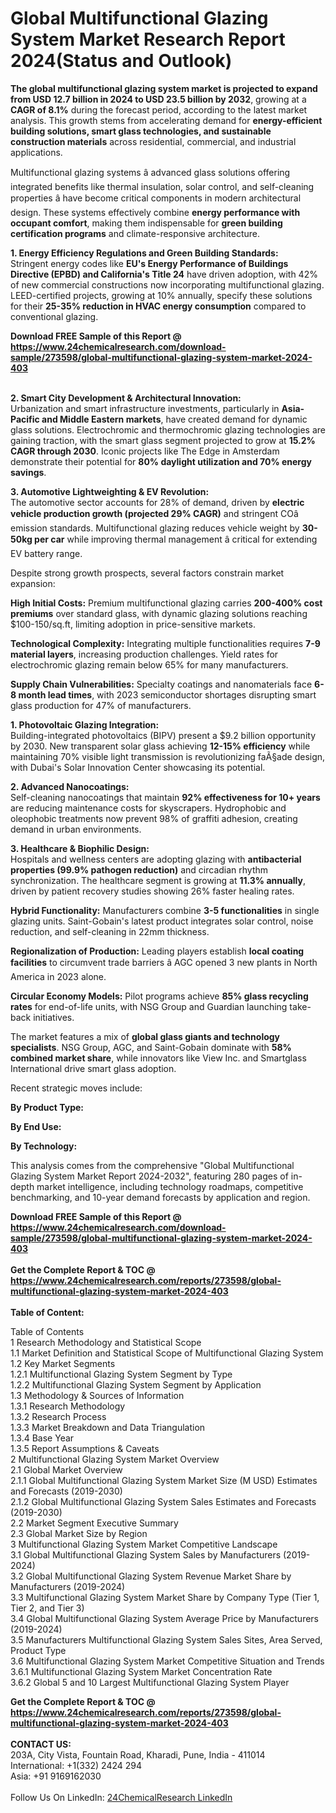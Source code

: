 <h1>Global Multifunctional Glazing System Market Research Report 2024(Status and Outlook)</h1><p><strong>The global multifunctional glazing system market is projected to expand from USD 12.7 billion in 2024 to USD 23.5 billion by 2032</strong>, growing at a <strong>CAGR of 8.1%</strong> during the forecast period, according to the latest market analysis. This growth stems from accelerating demand for <strong>energy-efficient building solutions, smart glass technologies, and sustainable construction materials</strong> across residential, commercial, and industrial applications.</p><p>Multifunctional glazing systems â advanced glass solutions offering integrated benefits like thermal insulation, solar control, and self-cleaning properties â have become critical components in modern architectural design. These systems effectively combine <strong>energy performance with occupant comfort</strong>, making them indispensable for <strong>green building certification programs</strong> and climate-responsive architecture.</p><p><strong>1. Energy Efficiency Regulations and Green Building Standards:</strong><br>
Stringent energy codes like <strong>EU's Energy Performance of Buildings Directive (EPBD) and California's Title 24</strong> have driven adoption, with 42% of new commercial constructions now incorporating multifunctional glazing. LEED-certified projects, growing at 10% annually, specify these solutions for their <strong>25-35% reduction in HVAC energy consumption</strong> compared to conventional glazing.</p><div><b>Download FREE Sample of this Report @ 
            <a href="https://www.24chemicalresearch.com/download-sample/273598/global-multifunctional-glazing-system-market-2024-403">
            https://www.24chemicalresearch.com/download-sample/273598/global-multifunctional-glazing-system-market-2024-403</a></b></div><br><p><strong>2. Smart City Development &amp; Architectural Innovation:</strong><br>
Urbanization and smart infrastructure investments, particularly in <strong>Asia-Pacific and Middle Eastern markets</strong>, have created demand for dynamic glass solutions. Electrochromic and thermochromic glazing technologies are gaining traction, with the smart glass segment projected to grow at <strong>15.2% CAGR through 2030</strong>. Iconic projects like The Edge in Amsterdam demonstrate their potential for <strong>80% daylight utilization and 70% energy savings</strong>.</p><p><strong>3. Automotive Lightweighting &amp; EV Revolution:</strong><br>
The automotive sector accounts for 28% of demand, driven by <strong>electric vehicle production growth (projected 29% CAGR)</strong> and stringent COâ emission standards. Multifunctional glazing reduces vehicle weight by <strong>30-50kg per car</strong> while improving thermal management â critical for extending EV battery range.</p><p>Despite strong growth prospects, several factors constrain market expansion:</p><p><strong>High Initial Costs:</strong> Premium multifunctional glazing carries <strong>200-400% cost premiums</strong> over standard glass, with dynamic glazing solutions reaching $100-150/sq.ft, limiting adoption in price-sensitive markets.</p><p><strong>Technological Complexity:</strong> Integrating multiple functionalities requires <strong>7-9 material layers</strong>, increasing production challenges. Yield rates for electrochromic glazing remain below 65% for many manufacturers.</p><p><strong>Supply Chain Vulnerabilities:</strong> Specialty coatings and nanomaterials face <strong>6-8 month lead times</strong>, with 2023 semiconductor shortages disrupting smart glass production for 47% of manufacturers.</p><p><strong>1. Photovoltaic Glazing Integration:</strong><br>
Building-integrated photovoltaics (BIPV) present a $9.2 billion opportunity by 2030. New transparent solar glass achieving <strong>12-15% efficiency</strong> while maintaining 70% visible light transmission is revolutionizing faÃ§ade design, with Dubai's Solar Innovation Center showcasing its potential.</p><p><strong>2. Advanced Nanocoatings:</strong><br>
Self-cleaning nanocoatings that maintain <strong>92% effectiveness for 10+ years</strong> are reducing maintenance costs for skyscrapers. Hydrophobic and oleophobic treatments now prevent 98% of graffiti adhesion, creating demand in urban environments.</p><p><strong>3. Healthcare &amp; Biophilic Design:</strong><br>
Hospitals and wellness centers are adopting glazing with <strong>antibacterial properties (99.9% pathogen reduction)</strong> and circadian rhythm synchronization. The healthcare segment is growing at <strong>11.3% annually</strong>, driven by patient recovery studies showing 26% faster healing rates.</p><p><strong>Hybrid Functionality:</strong> Manufacturers combine <strong>3-5 functionalities</strong> in single glazing units. Saint-Gobain's latest product integrates solar control, noise reduction, and self-cleaning in 22mm thickness.</p><p><strong>Regionalization of Production:</strong> Leading players establish <strong>local coating facilities</strong> to circumvent trade barriers â AGC opened 3 new plants in North America in 2023 alone.</p><p><strong>Circular Economy Models:</strong> Pilot programs achieve <strong>85% glass recycling rates</strong> for end-of-life units, with NSG Group and Guardian launching take-back initiatives.</p><p>The market features a mix of <strong>global glass giants and technology specialists</strong>. NSG Group, AGC, and Saint-Gobain dominate with <strong>58% combined market share</strong>, while innovators like View Inc. and Smartglass International drive smart glass adoption.</p><p>Recent strategic moves include:</p><p><strong>By Product Type:</strong></p><p><strong>By End Use:</strong></p><p><strong>By Technology:</strong></p><p>This analysis comes from the comprehensive "Global Multifunctional Glazing System Market Report 2024-2032", featuring 280 pages of in-depth market intelligence, including technology roadmaps, competitive benchmarking, and 10-year demand forecasts by application and region.</p><div><b>Download FREE Sample of this Report @ 
            <a href="https://www.24chemicalresearch.com/download-sample/273598/global-multifunctional-glazing-system-market-2024-403">
            https://www.24chemicalresearch.com/download-sample/273598/global-multifunctional-glazing-system-market-2024-403</a></b></div><br><div><b>Get the Complete Report & TOC @ 
            <a href="https://www.24chemicalresearch.com/reports/273598/global-multifunctional-glazing-system-market-2024-403">
            https://www.24chemicalresearch.com/reports/273598/global-multifunctional-glazing-system-market-2024-403</a></b></div><br>
            <b>Table of Content:</b><p>Table of Contents<br />
1 Research Methodology and Statistical Scope<br />
1.1 Market Definition and Statistical Scope of Multifunctional Glazing System<br />
1.2 Key Market Segments<br />
1.2.1 Multifunctional Glazing System Segment by Type<br />
1.2.2 Multifunctional Glazing System Segment by Application<br />
1.3 Methodology & Sources of Information<br />
1.3.1 Research Methodology<br />
1.3.2 Research Process<br />
1.3.3 Market Breakdown and Data Triangulation<br />
1.3.4 Base Year<br />
1.3.5 Report Assumptions & Caveats<br />
2 Multifunctional Glazing System Market Overview<br />
2.1 Global Market Overview<br />
2.1.1 Global Multifunctional Glazing System Market Size (M USD) Estimates and Forecasts (2019-2030)<br />
2.1.2 Global Multifunctional Glazing System Sales Estimates and Forecasts (2019-2030)<br />
2.2 Market Segment Executive Summary<br />
2.3 Global Market Size by Region<br />
3 Multifunctional Glazing System Market Competitive Landscape<br />
3.1 Global Multifunctional Glazing System Sales by Manufacturers (2019-2024)<br />
3.2 Global Multifunctional Glazing System Revenue Market Share by Manufacturers (2019-2024)<br />
3.3 Multifunctional Glazing System Market Share by Company Type (Tier 1, Tier 2, and Tier 3)<br />
3.4 Global Multifunctional Glazing System Average Price by Manufacturers (2019-2024)<br />
3.5 Manufacturers Multifunctional Glazing System Sales Sites, Area Served, Product Type<br />
3.6 Multifunctional Glazing System Market Competitive Situation and Trends<br />
3.6.1 Multifunctional Glazing System Market Concentration Rate<br />
3.6.2 Global 5 and 10 Largest Multifunctional Glazing System Player</p><div><b>Get the Complete Report & TOC @ 
            <a href="https://www.24chemicalresearch.com/reports/273598/global-multifunctional-glazing-system-market-2024-403">
            https://www.24chemicalresearch.com/reports/273598/global-multifunctional-glazing-system-market-2024-403</a></b></div><br><b>CONTACT US:</b><br>
            203A, City Vista, Fountain Road, Kharadi, Pune, India - 411014<br>
            International: +1(332) 2424 294<br>
            Asia: +91 9169162030 <br><br>
            Follow Us On LinkedIn: <a href="https://www.linkedin.com/company/24chemicalresearch/">24ChemicalResearch LinkedIn</a>